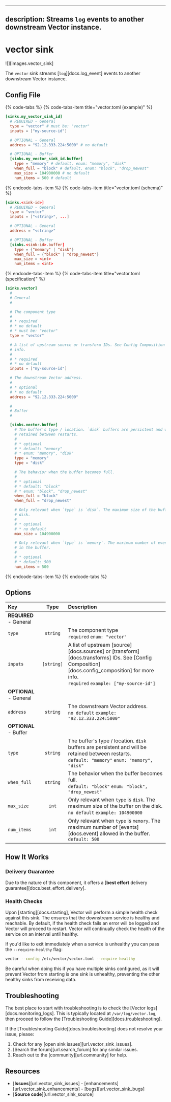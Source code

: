 

---
description: Streams `log` events to another downstream Vector instance.
---

<!--
     THIS FILE IS AUTOOGENERATED!

     To make changes please edit the template located at:

     scripts/generate/templates/docs/usage/configuration/sinks/vector.md.erb
-->

# vector sink

![][images.vector_sink]


The `vector` sink streams [`log`][docs.log_event] events to another downstream Vector instance.

## Config File

{% code-tabs %}
{% code-tabs-item title="vector.toml (example)" %}
```toml
[sinks.my_vector_sink_id]
  # REQUIRED - General
  type = "vector" # must be: "vector"
  inputs = ["my-source-id"]

  # OPTIONAL - General
  address = "92.12.333.224:5000" # no default

  # OPTIONAL - Buffer
  [sinks.my_vector_sink_id.buffer]
    type = "memory" # default, enum: "memory", "disk"
    when_full = "block" # default, enum: "block", "drop_newest"
    max_size = 104900000 # no default
    num_items = 500 # default
```
{% endcode-tabs-item %}
{% code-tabs-item title="vector.toml (schema)" %}
```toml
[sinks.<sink-id>]
  # REQUIRED - General
  type = "vector"
  inputs = ["<string>", ...]

  # OPTIONAL - General
  address = "<string>"

  # OPTIONAL - Buffer
  [sinks.<sink-id>.buffer]
    type = {"memory" | "disk"}
    when_full = {"block" | "drop_newest"}
    max_size = <int>
    num_items = <int>
```
{% endcode-tabs-item %}
{% code-tabs-item title="vector.toml (specification)" %}
```toml
[sinks.vector]
  #
  # General
  #

  # The component type
  # 
  # * required
  # * no default
  # * must be: "vector"
  type = "vector"

  # A list of upstream source or transform IDs. See Config Composition for more
  # info.
  # 
  # * required
  # * no default
  inputs = ["my-source-id"]

  # The downstream Vector address.
  # 
  # * optional
  # * no default
  address = "92.12.333.224:5000"

  #
  # Buffer
  #

  [sinks.vector.buffer]
    # The buffer's type / location. `disk` buffers are persistent and will be
    # retained between restarts.
    # 
    # * optional
    # * default: "memory"
    # * enum: "memory", "disk"
    type = "memory"
    type = "disk"

    # The behavior when the buffer becomes full.
    # 
    # * optional
    # * default: "block"
    # * enum: "block", "drop_newest"
    when_full = "block"
    when_full = "drop_newest"

    # Only relevant when `type` is `disk`. The maximum size of the buffer on the
    # disk.
    # 
    # * optional
    # * no default
    max_size = 104900000

    # Only relevant when `type` is `memory`. The maximum number of events allowed
    # in the buffer.
    # 
    # * optional
    # * default: 500
    num_items = 500
```
{% endcode-tabs-item %}
{% endcode-tabs %}

## Options

| Key  | Type  | Description |
|:-----|:-----:|:------------|
| **REQUIRED** - General | | |
| `type` | `string` | The component type<br />`required` `enum: "vector"` |
| `inputs` | `[string]` | A list of upstream [source][docs.sources] or [transform][docs.transforms] IDs. See [Config Composition][docs.config_composition] for more info.<br />`required` `example: ["my-source-id"]` |
| **OPTIONAL** - General | | |
| `address` | `string` | The downstream Vector address.<br />`no default` `example: "92.12.333.224:5000"` |
| **OPTIONAL** - Buffer | | |
| `type` | `string` | The buffer's type / location. `disk` buffers are persistent and will be retained between restarts.<br />`default: "memory"` `enum: "memory", "disk"` |
| `when_full` | `string` | The behavior when the buffer becomes full.<br />`default: "block"` `enum: "block", "drop_newest"` |
| `max_size` | `int` | Only relevant when `type` is `disk`. The maximum size of the buffer on the disk.<br />`no default` `example: 104900000` |
| `num_items` | `int` | Only relevant when `type` is `memory`. The maximum number of [events][docs.event] allowed in the buffer.<br />`default: 500` |

## How It Works

### Delivery Guarantee

Due to the nature of this component, it offers a
[**best effort** delivery guarantee][docs.best_effort_delivery].

### Health Checks

Upon [starting][docs.starting], Vector will perform a simple health check
against this sink. The ensures that the downstream service is healthy and
reachable. By default, if the health check fails an error will be logged and
Vector will proceed to restart. Vector will continually check the health of
the service on an interval until healthy.

If you'd like to exit immediately when a service is unhealthy you can pass
the `--require-healthy` flag:

```bash
vector --config /etc/vector/vector.toml --require-healthy
```

Be careful when doing this if you have multiple sinks configured, as it will
prevent Vector from starting is one sink is unhealthy, preventing the other
healthy sinks from receiving data.

## Troubleshooting

The best place to start with troubleshooting is to check the
[Vector logs][docs.monitoring_logs]. This is typically located at
`/var/log/vector.log`, then proceed to follow the
[Troubleshooting Guide][docs.troubleshooting].

If the [Troubleshooting Guide][docs.troubleshooting] does not resolve your
issue, please:

1. Check for any [open sink issues][url.vector_sink_issues].
2. [Search the forum][url.search_forum] for any similar issues.
2. Reach out to the [community][url.community] for help.

## Resources

* [**Issues**][url.vector_sink_issues] - [enhancements][url.vector_sink_enhancements] - [bugs][url.vector_sink_bugs]
* [**Source code**][url.vector_sink_source]